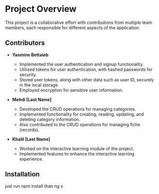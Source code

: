 # Project Overview

This project is a collaborative effort with contributions from multiple team members, each responsible for different aspects of the application.

## Contributors

- **Yasmine Bettaieb**
  - Implemented the user authentication and signup functionality.
  - Utilized tokens for user authentication, with hashed passwords for security.
  - Stored user tokens, along with other data such as user ID, securely in the local storage.
  - Employed encryption for sensitive user information.

- **Mehdi [Last Name]**
  - Developed the CRUD operations for managing categories.
  - Implemented functionality for creating, reading, updating, and deleting category information.
  - Also contributed to the CRUD operations for managing fiche (records).

- **Khalil [Last Name]**
  - Worked on the interactive learning module of the project.
  - Implemented features to enhance the interactive learning experience.

## Installation

just run npm install than ng s 

